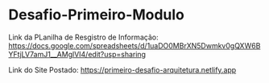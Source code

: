 # Desafio-Primeiro-Modulo

Link da PLanilha de Resgistro de Informação: https://docs.google.com/spreadsheets/d/1uaDO0MBrXN5Dwmkv0gQXW6BYFtjLV7amJ1__AMglVI4/edit?usp=sharing

Link do Site Postado: https://primeiro-desafio-arquitetura.netlify.app
